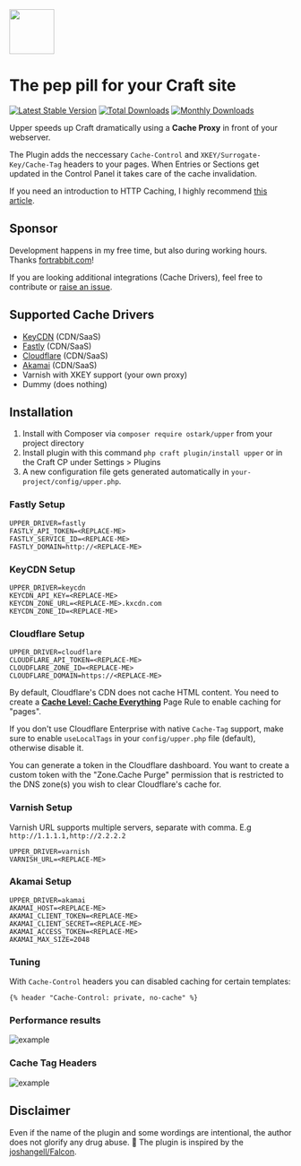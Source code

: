 <img src="https://github.com/ostark/upper/blob/master/resources/upper.png" height="80px"/>


# The pep pill for your Craft site

[![Latest Stable Version](https://poser.pugx.org/ostark/upper/v/stable)](https://packagist.org/packages/ostark/upper)
[![Total Downloads](https://poser.pugx.org/ostark/upper/downloads)](https://packagist.org/packages/ostark/upper)
[![Monthly Downloads](https://poser.pugx.org/ostark/upper/d/monthly)](https://packagist.org/packages/ostark/upper)



Upper speeds up Craft dramatically using a **Cache Proxy** in front of your webserver. 

The Plugin adds the neccessary `Cache-Control` and `XKEY/Surrogate-Key/Cache-Tag` headers to your pages. 
When Entries or Sections get updated in the Control Panel it takes care of the cache invalidation. 

If you need an introduction to HTTP Caching, I highly recommend [this article](https://blog.fortrabbit.com/mastering-http-caching). 

## Sponsor

Development happens in my free time, but also during working hours. 
Thanks [fortrabbit.com](https://www.fortrabbit.com/craft-hosting)!

If you are looking additional integrations (Cache Drivers), feel free to contribute or [raise an issue](https://github.com/ostark/upper/issues).

## Supported Cache Drivers

* [KeyCDN](https://www.keycdn.com) (CDN/SaaS)
* [Fastly](https://www.fastly.com) (CDN/SaaS)
* [Cloudflare](https://www.cloudflare.com) (CDN/SaaS)
* [Akamai](https://www.akamai.com) (CDN/SaaS)
* Varnish with XKEY support (your own proxy)
* Dummy (does nothing)

## Installation

1. Install with Composer via `composer require ostark/upper` from your project directory
2. Install plugin with this command `php craft plugin/install upper` or in the Craft CP under Settings > Plugins
3. A new configuration file gets generated automatically in `your-project/config/upper.php`.



### Fastly Setup

```
UPPER_DRIVER=fastly
FASTLY_API_TOKEN=<REPLACE-ME>
FASTLY_SERVICE_ID=<REPLACE-ME>
FASTLY_DOMAIN=http://<REPLACE-ME>
```

### KeyCDN Setup

```
UPPER_DRIVER=keycdn
KEYCDN_API_KEY=<REPLACE-ME>
KEYCDN_ZONE_URL=<REPLACE-ME>.kxcdn.com
KEYCDN_ZONE_ID=<REPLACE-ME>
```

### Cloudflare Setup

```
UPPER_DRIVER=cloudflare
CLOUDFLARE_API_TOKEN=<REPLACE-ME>
CLOUDFLARE_ZONE_ID=<REPLACE-ME>
CLOUDFLARE_DOMAIN=https://<REPLACE-ME>
```

By default, Cloudflare's CDN  does not cache HTML content. You need to create a [**Cache Level: Cache Everything**](https://support.cloudflare.com/hc/en-us/articles/202775670-How-Do-I-Tell-Cloudflare-What-to-Cache-) Page Rule to enable caching for "pages".

If you don't use Cloudflare Enterprise with native `Cache-Tag` support, make sure to enable `useLocalTags` in your `config/upper.php` file (default), otherwise disable it.

You can generate a token in the Cloudflare dashboard. You want to create a custom token with the "Zone.Cache Purge" permission that is restricted to the DNS zone(s) you wish to clear Cloudflare's cache for.

 
### Varnish Setup
Varnish URL supports multiple servers, separate with comma. E.g `http://1.1.1.1,http://2.2.2.2`
```
UPPER_DRIVER=varnish
VARNISH_URL=<REPLACE-ME>
```

### Akamai Setup

```
UPPER_DRIVER=akamai
AKAMAI_HOST=<REPLACE-ME>
AKAMAI_CLIENT_TOKEN=<REPLACE-ME>
AKAMAI_CLIENT_SECRET=<REPLACE-ME>
AKAMAI_ACCESS_TOKEN=<REPLACE-ME>
AKAMAI_MAX_SIZE=2048
```

### Tuning

With `Cache-Control` headers you can disabled caching for certain templates:

```
{% header "Cache-Control: private, no-cache" %}
```



### Performance results
![example](https://github.com/ostark/upper/blob/master/resources/preformance.png)

### Cache Tag Headers
![example](https://github.com/ostark/upper/blob/master/resources/response-header.png)


## Disclaimer

Even if the name of the plugin and some wordings are intentional, the author does not glorify any drug abuse. 🍻
The plugin is inspired by the [joshangell/Falcon](https://github.com/joshangell/Falcon).
